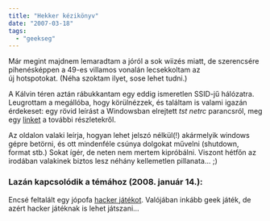 ```yaml
---
title: "Hekker kézikönyv"
date: "2007-03-18"
tags: 
  - "geekseg"
---
```


Már megint majdnem lemaradtam a jóról a sok wiizés miatt, de szerencsére pihenésképpen a 49-es villamos vonalán lecsekkoltam az új hotspotokat. (Néha szoktam ilyet, sose lehet tudni.)

A Kálvin téren aztán rábukkantam egy eddig ismeretlen SSID-jű hálózatra. Leugrottam a megállóba, hogy körülnézzek, és találtam is valami igazán érdekeset: egy rövid leírást a Windowsban elrejtett _tst netrc_ parancsról, meg egy [linket](http://hackerguide.uw.hu/index.php) a további részletekről.

Az oldalon valaki leírja, hogyan lehet jelszó nélkül(!) akármelyik windows gépre betörni, és ott mindenféle csúnya dolgokat művelni (shutdown, format stb.) Sokat ígér, de neten nem mertem kipróbálni. Viszont hétfőn az irodában valakinek biztos lesz néhány kellemetlen pillanata... ;)

### Lazán kapcsolódik a témához (2008. január 14.):

Encsé feltalált egy jópofa [hacker játékot](http://gekko.csokavar.hu/). Valójában inkább geek játék, de azért hacker játéknak is lehet játszani...
